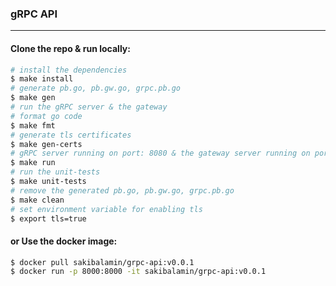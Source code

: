 ### gRPC API

---
#### Clone the repo & run locally:
```bash
# install the dependencies
$ make install
# generate pb.go, pb.gw.go, grpc.pb.go
$ make gen
# run the gRPC server & the gateway
# format go code
$ make fmt
# generate tls certificates
$ make gen-certs
# gRPC server running on port: 8080 & the gateway server running on port: 8000
$ make run
# run the unit-tests
$ make unit-tests
# remove the generated pb.go, pb.gw.go, grpc.pb.go
$ make clean
# set environment variable for enabling tls
$ export tls=true
```

#### or Use the docker image:
```bash
$ docker pull sakibalamin/grpc-api:v0.0.1
$ docker run -p 8000:8000 -it sakibalamin/grpc-api:v0.0.1
```

